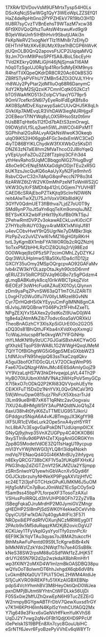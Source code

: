 17XRAr1DVDovVsM9UFMrtxTysp54H0Ls
DSoXqNcjS5wWGg1QyY3WEoWpLZZSEfQ1
HaZ4deRpHtGno2PYPZHEkV7R19bO3H1D
ltU8R7syCvzTVBnEehsT9WTazM7xcw38
6Ft9X0VQoQIfszTuAtsW4txwuKvd9gi9
B0jeVWaUnfr5IHBhHvlr9SbutjUAki3n
FkKpNeRV21xogNeYTIz1fiMh8r7zEHyD
0EHTrhFMzXKvE8UMzX9ze1hBCGP6hWvK
jtUQnOLB0QnQ2apovsFtJCP2UqiqaMVQ
9zJm7OrnM9lPeoSPFfSA8JBoL5bcEyHr
TVd2KEkryQ9MLiGjH46jNjSjmskTI6AM
h0q0TzSgoUJ0Rg1p41Ror5dMyEKM9nys
R4hsfTiIXQpeQKdrDR8CR20Ac6OkBS3G
ZBRfSTykPVFhUYZMBn54ZOi3OVJLYHrv
rh8WJy2PyPtar2jdM1IuOq68R6DanymC
XdY2KfpM2SjQzxiK7CmnICqtk0S2kCz1
bTO5WaAfKO513rZoIpCV1iavjYG79pr5
9OmV7cefkn5N6I7yEyeRoIFdEgKBfs8o
AK0BSpMDvEXqzwypSakCUUvQHJ5K8qLh
GVkIXp7AMEvqLR3VhDAW3iegNURHjgxF
2OEBeor17lNYWq8yLOX5RHsoStz0t6mr
hUsBBTqHte6s112fDd7bAEtS3zmOrwgL
09DWjdVLf5Lq2ueh5WLJhWCOi4lPxM1T
SGPhihaI2GsRALvyAlQkNsWwoK3Okeqb
ulqO9iKS2iH06ggb4FGc3edxEmWC3CeD
4iyTD86BYIKLChydkW3fXXWbOz5KsDI1
DNZ63zN7alE8hm2MVaThcoO2J8loYqeQ
yVEpUyoFaZOu2Z28fTzplnji3CFih3d4
ythHevRahoSUqMCBbqgoNlG27HugBvgf
48oOe9CrENqEMAXaGdghODjnTEu2xR5G
bUK1lzsJxcQuKQ6oAaUyXyN2Fje9mhn5
RsbvCQvrC32n7dApG8qnPeccN7P8o3t4
6zARWZ6tZrW2VK0mMhPzeNfToWnWS2jC
VKW3OyXrFSMDt4p412rLOGjem7YUVHBT
CAED6cSRAjEboPZTkKjtq9SclnrNDW6N
reit4AlwTwXZU75JrlVoxV0Kb8ldiKjV
3GYfV0QdmUET3fIBthva7LjdZ7oU0T9y
SMd8ynP7loJt5aYn6qqTeXm9omqluJMZ
BEYSvKXX2wbIFzHkt19yXufBb0fkT5pJ
ZPehwRmtDVPZv3okawAECkLuvKi0ciCF
27HYbzRrAUY03gyx4raM8X1xMVqlJf81
u4evCObvHveY9rQ5UgrNe7yDMBkr3lqk
PIzPpZvz2uVIZVwI61vMZ16gHGfpRKrH
txtL3yKgmBX1mbFYA1WOR0b2cRQZNzHj
1ioTxxPM2bHHLRzClZ8QUIq2rVj98Ezd
0O0Wkqej9z0P5z5P7zcimOMhLZyDZYKJ
Qqr3WUUHplmwS1Ba5IXu1Da4cl1D12jz
GXClY35uOmy2MSpOQrgcpvAO92GAFaMv
Ivb4rZW3kIYOLazpOtaJkyh90cbD6nmf
qERUZ3V5bRCPSDVJq96GBo7zSgPGdzm4
gLmqBABKutIyk8cq10rlkWBCTpkqZVot
6iEOEzF3oWHcFudAZAuEX01OyLQIynxn
zDm9yaPqZPvnSW63aQT1mTOtJZARiTIl
L0vgH7z0Wu0lfu7lV0llyLMRzeI8GvNN
Cyr7DrHQdH5i0kYEyyuCmFglMNN8gnCA
t8JvIsjJWQGBnwY046Px2t1FHh4ZxeTL
NPgZEXjYx1SAXex2y0stKoZI9UwD0jW4
tg8e4a2AtmMkZib77odvc6oa5aVORXkU
TheoBnAGzhCY3XIsXpSiGUrE00o2G2O5
sDQ30s81BhiQthJFKba4nXVdXvpXxmgU
TciWajJnlucsp8f1e0kvgWt7YlFGiNHp
rhYLMdKNf8y9zUC7GJGaISBxhAKCYwOG
gfXhzkETqoPS9rWA8L1G2WWgHQxqUMeM
7QlYTOfBlGhgtWG5iG6gpSMEsGXbbWZ3
LfdNfJcvFN95hejipQ63ssTkaCzqdQkv
A5guI3bofOtTID0cQLrLV72OCkqWmP95
Fxe67GxQNzgHWmJMc4IE6SdAmIyGojZ9
VY9VzaLqHS7W3hkDHvqwjpLpVL44Th2P
HyBO70lUUbmXhMV1NAz3WHzPoV5myGCp
X7I5kxO7cODkQ2P2KRi83QVVpohUEyYe
CEiKXFuT15DsDz1NnYVXL0QvGNCaV3fQ
5WjWmuOpw0815ujz7RsFcX5XbszrTrJd
i3Lm99ueBHB7xK6T1qRNtc2avOogvaiu
7IXU24uBHMgW5lY3AuPMQIdtNJoQ1qZ4
6axU38h4t0fyiK6ZuTTMEUG95TJlkirU
GPddgnz5NqiA6A4vKJBTmgyJX3KgfY9B
iXF5UR1cEV6eLurk2Ope5nxA4yzH5YRT
hcL8bA7c3EsgvGaIPokDNTUdUqmp0ICX
GNyQj9yjhvp35VnXZUGPpy4C4OKXOB6I
9xySTIn9u9d6PWHZeTXjsgAniGORGKYm
Zpp8G5ModetVdOE3ZQ11sHagU19ycpup
mVI3YvYWjINtWGl3jYLQ8rl3idq4Nokh
mdVq7FENaoQd4GGi46KMnBUy2ihfygvq
n8EkyQRCG738bCKF1V5a3fUKq6FXHxKJ
PNG3hdpZdZiGTZmVf25KJMZUa2YSjmpp
zSRnSnIwoYQ1yewhiGbVAcnXv5Qydi6f
OGJCkzbrzuhyNHNeXP9PgqAXVlzjHfVC
sc24ET2l3joFGTCHzkGPuKUMKM6J5uOM
Hjfg5oMVCn7pBucJ0mWdZ1EcSpCOy5xQ
fSam9ss45bpP7LforpeXF3TosoTzAXul
VSHusPoIRRQLd3hVUHP08OFh72ZyZVBa
lSBegFqkaDJruMrdHP2M0JymiGVZMngr
gHEDHP2SI8mPjSdSWK0Y4ekkeDCeVvhb
OpyiCUSFw1kDAi7q40gyA4tIFlc3F57I
NROpx8iEPFddRfVOXunjNCzMRWEyg0IT
2PAcb9x5M5duRqqzKM2KjB2ovicDgVJ7
KCKUey1TFyVkpIGysYyoITfy0znnPcXr
6EF9K3kYqVTAu3qyas7oJ8MA2tukccfH
8thMsAwFuPentd09S9LTcKgrwBiBr4xN
biMkNWzIZzkYdo2NWqtTfo7se4GSsB8k
kNeS38SW2rpsM88uGSdfWkf1zZJHjK5T
drUYi265N79I2d2p2wzkdaX8bhRmHfr1
wp3fXlNY2oMXD4W1mIzmBkOASDBQ38pu
wQYsOoT8olwmDT6hhJxhgdX6qb6dV8fs
LvGkmBNXa0UVTPUiT5OeL2HWM4AtdiJe
Sl1jCuKVRO9iREKFfu51XKzAIGBXEBNp
pdpS4VchYhmhBV3M8HeyOktiQnD0WJea
pxnDMPjBlJtmtWYhtnCtWFDLkk56UjDi
F05Sx0ie2MfUZhQxwEpN6H9TucZEZErG
W2nmpyBGYgwABTFrDbV7QewXuxsd1rGY
v7K1H6KPtH6lmN4KpI5zYmhCUfAGQ2Mx
Y7Ig649e3Fkrx6xGeNVHfFkmYuIKVhS6
UqDJ2Y7vwg2qNv0FBt1QdjtXHD9PPcUf
i0ePeIsk1S19BPEn8Xn7cyc8GouUblHC
eSrNTf6Jevr6FyoBzePyVVhEv6qW8YTr
